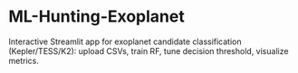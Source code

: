 # ML-Hunting-Exoplanet
Interactive Streamlit app for exoplanet candidate classification (Kepler/TESS/K2): upload CSVs, train RF, tune decision threshold, visualize metrics.
